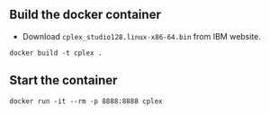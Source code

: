 ## Build the docker container
- Download `cplex_studio128.linux-x86-64.bin` from IBM website.

`docker build -t cplex .`

## Start the container
`docker run -it --rm -p 8888:8888 cplex`